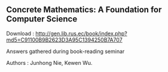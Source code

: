 ## Concrete Mathematics: A Foundation for Computer Science

Download : http://gen.lib.rus.ec/book/index.php?md5=C91100B9B2623D3A95C1394250B7A707

Answers gathered during book-reading seminar

Authors : Junhong Nie, Kewen Wu.
